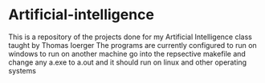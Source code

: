 # Artificial-intelligence
This is a repository of the projects done for my Artificial Intelligence class taught by Thomas Ioerger
The programs are currently configured to run on windows to run on another machine go into the repsective makefile and change any a.exe to a.out and it should run on linux and other operating systems

